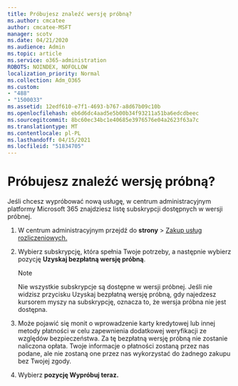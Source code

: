 ```yaml
---
title: Próbujesz znaleźć wersję próbną?
ms.author: cmcatee
author: cmcatee-MSFT
manager: scotv
ms.date: 04/21/2020
ms.audience: Admin
ms.topic: article
ms.service: o365-administration
ROBOTS: NOINDEX, NOFOLLOW
localization_priority: Normal
ms.collection: Adm_O365
ms.custom:
- "488"
- "1500033"
ms.assetid: 12edf610-e7f1-4693-b767-a8d67b09c10b
ms.openlocfilehash: eb6d6dc4aad5e5b00b34f93211a51ba6edcdbeec
ms.sourcegitcommit: 8bc60ec34bc1e40685e3976576e04a2623f63a7c
ms.translationtype: MT
ms.contentlocale: pl-PL
ms.lasthandoff: 04/15/2021
ms.locfileid: "51834705"
---
```

# <a name="trying-to-find-a-trial"></a>Próbujesz znaleźć wersję próbną?

Jeśli chcesz wypróbować nową usługę, w centrum administracyjnym platformy Microsoft 365 znajdziesz listę subskrypcji dostępnych w wersji próbnej.
  
1. W centrum administracyjnym przejdź do **strony** \> [Zakup usług rozliczeniowych.](https://go.microsoft.com/fwlink/p/?linkid=868433)

2. Wybierz subskrypcję, która spełnia Twoje potrzeby, a następnie wybierz pozycję  **Uzyskaj bezpłatną wersję próbną**.

    > [!NOTE]
    > Nie wszystkie subskrypcje są dostępne w wersji próbnej. Jeśli nie widzisz przycisku Uzyskaj bezpłatną wersję próbną, gdy najedzesz kursorem myszy na subskrypcję, oznacza to, że wersja próbna nie jest dostępna. 
  
3. Może pojawić się monit o wprowadzenie karty kredytowej lub innej metody płatności w celu zapewnienia dodatkowej weryfikacji ze względów bezpieczeństwa. Za tę bezpłatną wersję próbną nie zostanie naliczona opłata. Twoje informacje o płatności zostaną przez nas podane, ale nie zostaną one przez nas wykorzystać do żadnego zakupu bez Twojej zgody.

4. Wybierz **pozycję Wypróbuj teraz.**